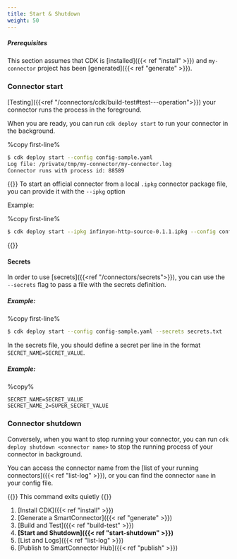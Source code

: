 ```yaml
---
title: Start & Shutdown 
weight: 50
---
```


##### Prerequisites

This section assumes that CDK is [installed]({{< ref "install" >}}) and `my-connector` project has been [generated]({{< ref "generate" >}}).


### Connector start 

[Testing]({{<ref "/connectors/cdk/build-test#test---operation">}}) your connector runs the process in the foreground. 

When you are ready, you can run `cdk deploy start` to run your connector in the background.

%copy first-line%
```bash
$ cdk deploy start --config config-sample.yaml 
Log file: /private/tmp/my-connector/my-connector.log
Connector runs with process id: 88589
```

{{<idea>}}
To start an official connector from a local `.ipkg` connector package file, you can provide it with the `--ipkg` option

Example:

%copy first-line%
```bash
$ cdk deploy start --ipkg infinyon-http-source-0.1.1.ipkg --config config-example.yaml
```
{{</idea>}}

#### Secrets

In order to use [secrets]({{<ref "/connectors/secrets">}}), you can use the `--secrets` flag to pass a file with the secrets definition.

##### Example:

%copy first-line%
```bash
$ cdk deploy start --config config-sample.yaml --secrets secrets.txt
```

In the secrets file, you should define a secret per line in the format `SECRET_NAME=SECRET_VALUE`.

#####  Example:

%copy%
```
SECRET_NAME=SECRET_VALUE
SECRET_NAME_2=SUPER_SECRET_VALUE
```

### Connector shutdown

Conversely, when you want to stop running your connector, you can run `cdk deploy shutdown <connector name>` to stop the running process of your connector in background.

You can access the connector name from the [list of your running connectors]({{< ref "list-log" >}}), or you can find the connector `name` in your config file. 

{{<caution>}}
This command exits quietly
{{</caution>}}

1. [Install CDK]({{< ref "install" >}})
2. [Generate a SmartConnector]({{< ref "generate" >}})
3. [Build and Test]({{< ref "build-test" >}})
4. **[Start and Shutdown]({{< ref "start-shutdown" >}})**
5. [List and Logs]({{< ref "list-log" >}})
6. [Publish to SmartConnector Hub]({{< ref "publish" >}})
